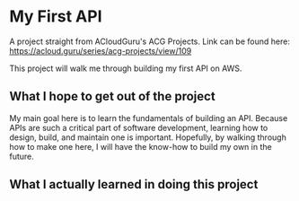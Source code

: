 # My First API
A project straight from ACloudGuru's ACG Projects.
Link can be found here: https://acloud.guru/series/acg-projects/view/109

This project will walk me through building my first API on AWS.

## What I hope to get out of the project
My main goal here is to learn the fundamentals of building an API. Because APIs are such a critical part of software development, learning how to design, build, and maintain one is important. Hopefully, by walking through how to make one here, I will have the know-how to build my own in the future.

## What I actually learned in doing this project
